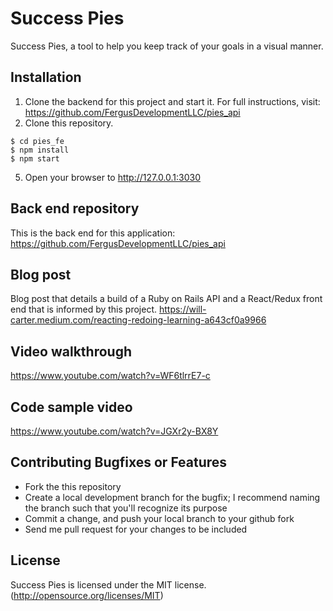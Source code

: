 # Success Pies

Success Pies, a tool to help you keep track of your goals in a visual manner.

## Installation
1. Clone the backend for this project and start it. For full instructions, visit: https://github.com/FergusDevelopmentLLC/pies_api
2. Clone this repository.
```
$ cd pies_fe
$ npm install
$ npm start
```
5. Open your browser to http://127.0.0.1:3030

## Back end repository

This is the back end for this application: https://github.com/FergusDevelopmentLLC/pies_api

## Blog post

Blog post that details a build of a Ruby on Rails API and a React/Redux front end that is informed by this project.
https://will-carter.medium.com/reacting-redoing-learning-a643cf0a9966

## Video walkthrough  
https://www.youtube.com/watch?v=WF6tlrrE7-c

## Code sample video  
https://www.youtube.com/watch?v=JGXr2y-BX8Y

## Contributing Bugfixes or Features

* Fork the this repository
* Create a local development branch for the bugfix; I recommend naming the branch such that you'll recognize its purpose
* Commit a change, and push your local branch to your github fork
* Send me pull request for your changes to be included

## License

Success Pies is licensed under the MIT license. (http://opensource.org/licenses/MIT)